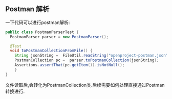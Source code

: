 ## Postman 解析

一下代码可以进行postman解析: 

```java
public class PostmanParserTest {
  PostmanParser parser = new PostmanParser();

  @Test
  void toPostmanCollectionFromFile() {
    String jsonString =  FileUtil.readString("openproject-postman.json", Charset.defaultCharset());
    PostmanCollection pc =  parser.toPostmanCollection(jsonString);
    Assertions.assertThat(pc.getItem()).isNotNull();
    }
}
```

文件读取后,会转化为PostmanCollection类.后续需要如何处理直接通过Postman转换进行.